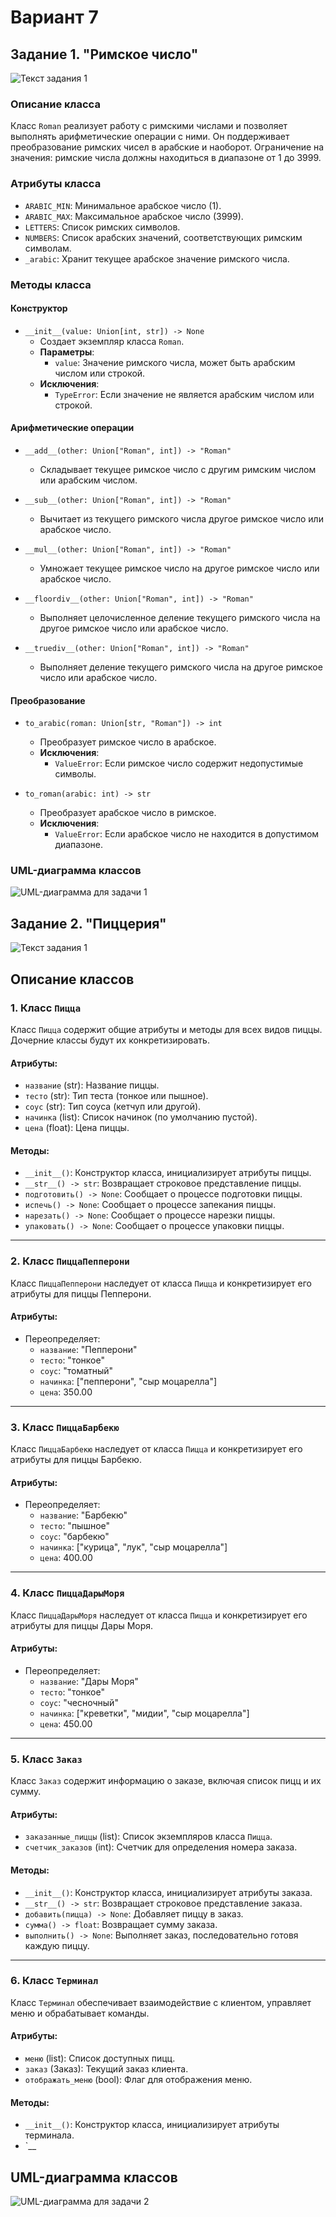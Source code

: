 # Вариант 7

## Задание 1. "Римское число"

![Текст задания 1](assets/task_roman.png)

### Описание класса

Класс `Roman` реализует работу с римскими числами и позволяет выполнять арифметические операции с ними. Он поддерживает преобразование римских чисел в арабские и наоборот. Ограничение на значения: римские числа должны находиться в диапазоне от 1 до 3999.

### Атрибуты класса

- `ARABIC_MIN`: Минимальное арабское число (1).
- `ARABIC_MAX`: Максимальное арабское число (3999).
- `LETTERS`: Список римских символов.
- `NUMBERS`: Список арабских значений, соответствующих римским символам.
- `_arabic`: Хранит текущее арабское значение римского числа.

### Методы класса

#### Конструктор

- `__init__(value: Union[int, str]) -> None`
  - Создает экземпляр класса `Roman`.
  - **Параметры**:
    - `value`: Значение римского числа, может быть арабским числом или строкой.
  - **Исключения**:
    - `TypeError`: Если значение не является арабским числом или строкой.

#### Арифметические операции

- `__add__(other: Union["Roman", int]) -> "Roman"`
  - Складывает текущее римское число с другим римским числом или арабским числом.

- `__sub__(other: Union["Roman", int]) -> "Roman"`
  - Вычитает из текущего римского числа другое римское число или арабское число.

- `__mul__(other: Union["Roman", int]) -> "Roman"`
  - Умножает текущее римское число на другое римское число или арабское число.

- `__floordiv__(other: Union["Roman", int]) -> "Roman"`
  - Выполняет целочисленное деление текущего римского числа на другое римское число или арабское число.

- `__truediv__(other: Union["Roman", int]) -> "Roman"`
  - Выполняет деление текущего римского числа на другое римское число или арабское число.

#### Преобразование

- `to_arabic(roman: Union[str, "Roman"]) -> int`
  - Преобразует римское число в арабское.
  - **Исключения**:
    - `ValueError`: Если римское число содержит недопустимые символы.

- `to_roman(arabic: int) -> str`
  - Преобразует арабское число в римское.
  - **Исключения**:
    - `ValueError`: Если арабское число не находится в допустимом диапазоне.

### UML-диаграмма классов

![UML-диаграмма для задачи 1](assets/roman_uml.png)

## Задание 2. "Пиццерия"

![Текст задания 1](assets/task_pizza.png)

## Описание классов

### 1. Класс `Пицца`
Класс `Пицца` содержит общие атрибуты и методы для всех видов пиццы. Дочерние классы будут их конкретизировать.

#### Атрибуты:
- `название` (str): Название пиццы.
- `тесто` (str): Тип теста (тонкое или пышное).
- `соус` (str): Тип соуса (кетчуп или другой).
- `начинка` (list): Список начинок (по умолчанию пустой).
- `цена` (float): Цена пиццы.

#### Методы:
- `__init__()`: Конструктор класса, инициализирует атрибуты пиццы.
- `__str__() -> str`: Возвращает строковое представление пиццы.
- `подготовить() -> None`: Сообщает о процессе подготовки пиццы.
- `испечь() -> None`: Сообщает о процессе запекания пиццы.
- `нарезать() -> None`: Сообщает о процессе нарезки пиццы.
- `упаковать() -> None`: Сообщает о процессе упаковки пиццы.

---

### 2. Класс `ПиццаПепперони`
Класс `ПиццаПепперони` наследует от класса `Пицца` и конкретизирует его атрибуты для пиццы Пепперони.

#### Атрибуты:
- Переопределяет:
  - `название`: "Пепперони"
  - `тесто`: "тонкое"
  - `соус`: "томатный"
  - `начинка`: ["пепперони", "сыр моцарелла"]
  - `цена`: 350.00

---

### 3. Класс `ПиццаБарбекю`
Класс `ПиццаБарбекю` наследует от класса `Пицца` и конкретизирует его атрибуты для пиццы Барбекю.

#### Атрибуты:
- Переопределяет:
  - `название`: "Барбекю"
  - `тесто`: "пышное"
  - `соус`: "барбекю"
  - `начинка`: ["курица", "лук", "сыр моцарелла"]
  - `цена`: 400.00

---

### 4. Класс `ПиццаДарыМоря`
Класс `ПиццаДарыМоря` наследует от класса `Пицца` и конкретизирует его атрибуты для пиццы Дары Моря.

#### Атрибуты:
- Переопределяет:
  - `название`: "Дары Моря"
  - `тесто`: "тонкое"
  - `соус`: "чесночный"
  - `начинка`: ["креветки", "мидии", "сыр моцарелла"]
  - `цена`: 450.00

---

### 5. Класс `Заказ`
Класс `Заказ` содержит информацию о заказе, включая список пицц и их сумму.

#### Атрибуты:
- `заказанные_пиццы` (list): Список экземпляров класса `Пицца`.
- `счетчик_заказов` (int): Счетчик для определения номера заказа.

#### Методы:
- `__init__()`: Конструктор класса, инициализирует атрибуты заказа.
- `__str__() -> str`: Возвращает строковое представление заказа.
- `добавить(пицца) -> None`: Добавляет пиццу в заказ.
- `сумма() -> float`: Возвращает сумму заказа.
- `выполнить() -> None`: Выполняет заказ, последовательно готовя каждую пиццу.

---

### 6. Класс `Терминал`
Класс `Терминал` обеспечивает взаимодействие с клиентом, управляет меню и обрабатывает команды.

#### Атрибуты:
- `меню` (list): Список доступных пицц.
- `заказ` (Заказ): Текущий заказ клиента.
- `отображать_меню` (bool): Флаг для отображения меню.

#### Методы:
- `__init__()`: Конструктор класса, инициализирует атрибуты терминала.
- `__

## UML-диаграмма классов

![UML-диаграмма для задачи 2](assets/pizza_uml.png)
